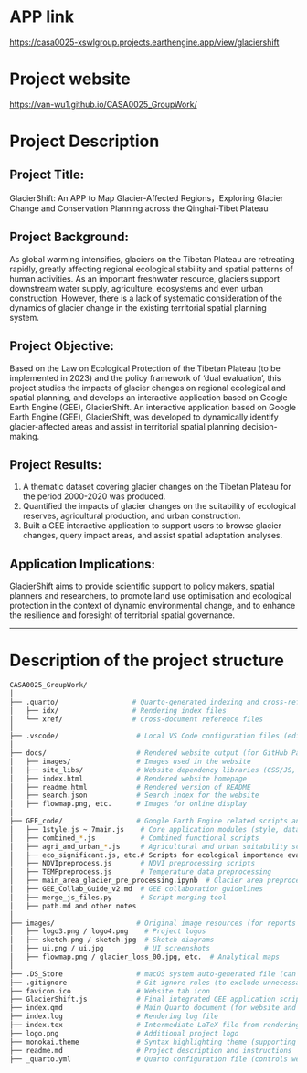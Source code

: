 # APP link
https://casa0025-xswlgroup.projects.earthengine.app/view/glaciershift

# Project website
https://van-wu1.github.io/CASA0025_GroupWork/

# Project Description
## Project Title: 
GlacierShift: An APP to Map Glacier-Affected Regions，Exploring Glacier Change and Conservation Planning across the Qinghai-Tibet Plateau

## Project Background:
As global warming intensifies, glaciers on the Tibetan Plateau are retreating rapidly, greatly affecting regional ecological stability and spatial patterns of human activities. As an important freshwater resource, glaciers support downstream water supply, agriculture, ecosystems and even urban construction. However, there is a lack of systematic consideration of the dynamics of glacier change in the existing territorial spatial planning system.

## Project Objective:
Based on the Law on Ecological Protection of the Tibetan Plateau (to be implemented in 2023) and the policy framework of ‘dual evaluation’, this project studies the impacts of glacier changes on regional ecological and spatial planning, and develops an interactive application based on Google Earth Engine (GEE), GlacierShift. An interactive application based on Google Earth Engine (GEE), GlacierShift, was developed to dynamically identify glacier-affected areas and assist in territorial spatial planning decision-making.

## Project Results:

1. A thematic dataset covering glacier changes on the Tibetan Plateau for the period 2000-2020 was produced.
2. Quantified the impacts of glacier changes on the suitability of ecological reserves, agricultural production, and urban construction.
3. Built a GEE interactive application to support users to browse glacier changes, query impact areas, and assist spatial adaptation analyses.

## Application Implications:
GlacierShift aims to provide scientific support to policy makers, spatial planners and researchers, to promote land use optimisation and ecological protection in the context of dynamic environmental change, and to enhance the resilience and foresight of territorial spatial governance.

---
# Description of the project structure
```bash
CASA0025_GroupWork/
│
├── .quarto/                  # Quarto-generated indexing and cross-referencing data (auto-generated, no need to modify)
│   ├── idx/                  # Rendering index files
│   └── xref/                 # Cross-document reference files
│
├── .vscode/                   # Local VS Code configuration files (editor settings)
│
├── docs/                      # Rendered website output (for GitHub Pages deployment)
│   ├── images/                # Images used in the website
│   ├── site_libs/             # Website dependency libraries (CSS/JS, auto-generated)
│   ├── index.html             # Rendered website homepage
│   ├── readme.html            # Rendered version of README
│   ├── search.json            # Search index for the website
│   ├── flowmap.png, etc.      # Images for online display
│
├── GEE_code/                  # Google Earth Engine related scripts and preprocessing
│   ├── 1style.js ~ 7main.js    # Core application modules (style, data, layers, panel, click events, queries, main entry)
│   ├── combined_*.js           # Combined functional scripts
│   ├── agri_and_urban_*.js     # Agricultural and urban suitability scripts
│   ├── eco_significant.js, etc.# Scripts for ecological importance evaluation
│   ├── NDVIpreprocess.js       # NDVI preprocessing scripts
│   ├── TEMPpreprocess.js       # Temperature data preprocessing
│   ├── main_area_glacier_pre_processing.ipynb  # Glacier area preprocessing notebook
│   ├── GEE_Collab_Guide_v2.md  # GEE collaboration guidelines
│   ├── merge_js_files.py       # Script merging tool
│   ├── path.md and other notes
│
├── images/                    # Original image resources (for reports or website)
│   ├── logo3.png / logo4.png    # Project logos
│   ├── sketch.png / sketch.jpg  # Sketch diagrams
│   ├── ui.png / ui.jpg          # UI screenshots
│   ├── flowmap.png / glacier_loss_00.jpg, etc.  # Analytical maps
│
├── .DS_Store                  # macOS system auto-generated file (can be ignored)
├── .gitignore                 # Git ignore rules (to exclude unnecessary large/cache files)
├── favicon.ico                # Website tab icon
├── GlacierShift.js            # Final integrated GEE application script
├── index.qmd                  # Main Quarto document (for website and PDF generation)
├── index.log                  # Rendering log file
├── index.tex                  # Intermediate LaTeX file from rendering
├── logo.png                   # Additional project logo
├── monokai.theme              # Syntax highlighting theme (supporting dark/light modes)
├── readme.md                  # Project description and instructions
├── _quarto.yml                # Quarto configuration file (controls website layout, theme, and structure)

```
